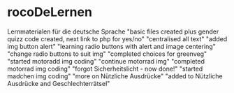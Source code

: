 # rocoDeLernen
Lernmaterialen für die deutsche Sprache
"basic files created plus gender quizz code created, next link to php for yes/no"
"centralised all text"
"added img button alert"
"learning radio buttons with alert and image centering"
"change radio buttons to suit img"
"completed choices for greenveg"
"started motoradd img coding"
"continue motorrad img"
"completed motorrad img coding"
"forgot Sicherheitslicht - now done!"
"started madchen img coding"
"more on Nützliche Ausdrücke"
"added to Nützliche Ausdrücke and Geschlechterrätsel"